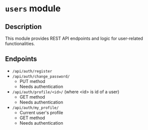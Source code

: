 # `users` module
## Description
This module provides REST API endpoints and logic for user-related functionalities.

## Endpoints
- `/api/auth/register`
- `/api/auth/change_password/`
    - PUT method
    - Needs authentication
- `/api/auth/profile/<id>/` (where \<id\> is id of a user)
    - GET method
    - Needs authentication
- `/api/auth/my_profile/`
    - Current user's profile
    - GET method
    - Needs authentication
